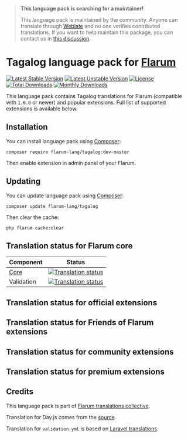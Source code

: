 > **This language pack is searching for a maintainer!**
>
> This language pack is maintained by the community. Anyone can translate through [Weblate](https://weblate.rob006.net/languages/tl/flarum/) and no one verifies contributed translations. If you want to help maintain this package, you can contact us in [this discussion](https://discuss.flarum.org/d/27519-the-flarum-language-project).


# Tagalog language pack for [Flarum](https://flarum.org/)

[![Latest Stable Version](https://img.shields.io/packagist/v/flarum-lang/tagalog?color=success&label=stable)](https://packagist.org/packages/flarum-lang/tagalog) 
[![Latest Unstable Version](https://img.shields.io/packagist/v/flarum-lang/tagalog?include_prereleases&label=unstable)](https://packagist.org/packages/flarum-lang/tagalog) 
[![License](https://img.shields.io/packagist/l/flarum-lang/tagalog)](https://packagist.org/packages/flarum-lang/tagalog) 
[![Total Downloads](https://img.shields.io/packagist/dt/flarum-lang/tagalog)](https://packagist.org/packages/flarum-lang/tagalog/stats) 
[![Monthly Downloads](https://img.shields.io/packagist/dm/flarum-lang/tagalog)](https://packagist.org/packages/flarum-lang/tagalog/stats) 

This language pack contains Tagalog translations for Flarum (compatible with `1.6.0` or newer) and popular extensions. Full list of supported extensions is available below.


## Installation

You can install language pack using [Composer](https://getcomposer.org/):

```console
composer require flarum-lang/tagalog:dev-master
```

Then enable extension in admin panel of your Flarum.


## Updating

You can update language pack using [Composer](https://getcomposer.org/):

```console
composer update flarum-lang/tagalog
```

Then clear the cache:

```console
php flarum cache:clear
```


## Translation status for Flarum core

| Component | Status |
| --- | --- |
| [Core](https://github.com/flarum/flarum-core) | [![Translation status](https://weblate.rob006.net/widgets/flarum/tl/core/svg-badge.svg)](https://weblate.rob006.net/projects/flarum/core/tl/) |
| Validation | [![Translation status](https://weblate.rob006.net/widgets/flarum/tl/validation/svg-badge.svg)](https://weblate.rob006.net/projects/flarum/validation/tl/) |


## Translation status for official extensions

<!-- flarum-extensions-list-start -->
<!-- flarum-extensions-list-stop -->


## Translation status for Friends of Flarum extensions

<!-- fof-extensions-list-start -->
<!-- fof-extensions-list-stop -->


## Translation status for community extensions

<!-- various-extensions-list-start -->
<!-- various-extensions-list-stop -->


## Translation status for premium extensions

<!-- premium-extensions-list-start -->
<!-- premium-extensions-list-stop -->


## Credits

This language pack is part of [Flarum translations collective](https://github.com/rob006-software/flarum-translations).

Translation for Day.js comes from the [source](https://github.com/iamkun/dayjs/blob/v1.10.4/src/locale/tl.js).

Translation for `validation.yml` is based on [Laravel translations](https://github.com/Laravel-Lang/lang/blob/8.1.3/src/tl/validation.php).
